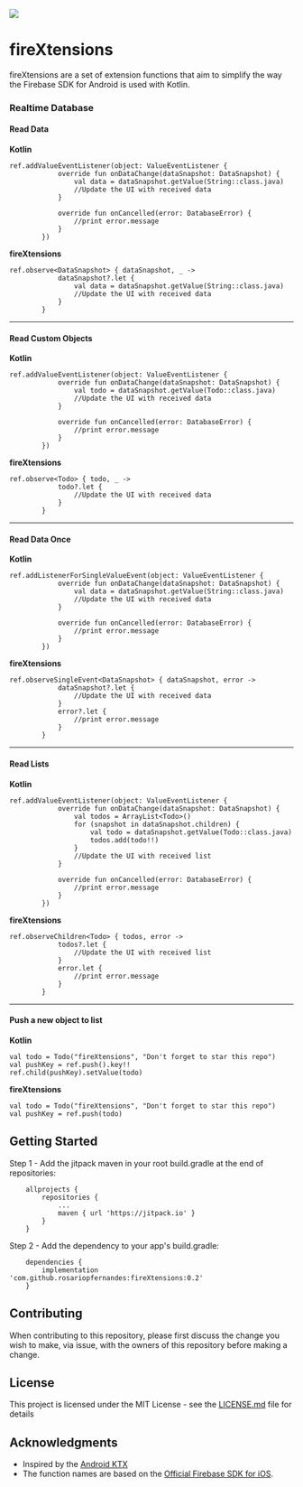 [![](https://jitpack.io/v/rosariopfernandes/fireXtensions.svg)](https://jitpack.io/#rosariopfernandes/fireXtensions)

# fireXtensions

fireXtensions are a set of extension functions that aim to simplify the way the Firebase SDK for Android is used with Kotlin.

### Realtime Database
#### Read Data
**Kotlin**
```
ref.addValueEventListener(object: ValueEventListener {
            override fun onDataChange(dataSnapshot: DataSnapshot) {
                val data = dataSnapshot.getValue(String::class.java)
                //Update the UI with received data
            }

            override fun onCancelled(error: DatabaseError) {
                //print error.message
            }
        })
```

**fireXtensions**
```
ref.observe<DataSnapshot> { dataSnapshot, _ ->
            dataSnapshot?.let {
                val data = dataSnapshot.getValue(String::class.java)
                //Update the UI with received data
            }
        }
```
----
#### Read Custom Objects
**Kotlin**
```
ref.addValueEventListener(object: ValueEventListener {
            override fun onDataChange(dataSnapshot: DataSnapshot) {
                val todo = dataSnapshot.getValue(Todo::class.java)
                //Update the UI with received data
            }

            override fun onCancelled(error: DatabaseError) {
                //print error.message
            }
        })
```

**fireXtensions**
```
ref.observe<Todo> { todo, _ ->
            todo?.let {
                //Update the UI with received data
            }
        }
```
----
#### Read Data Once
**Kotlin**
```
ref.addListenerForSingleValueEvent(object: ValueEventListener {
            override fun onDataChange(dataSnapshot: DataSnapshot) {
                val data = dataSnapshot.getValue(String::class.java)
                //Update the UI with received data
            }

            override fun onCancelled(error: DatabaseError) {
                //print error.message
            }
        })
```
**fireXtensions**
```
ref.observeSingleEvent<DataSnapshot> { dataSnapshot, error ->
            dataSnapshot?.let {
                //Update the UI with received data
            }
            error?.let {
                //print error.message
            }
        }
```
----
#### Read Lists
**Kotlin**
```
ref.addValueEventListener(object: ValueEventListener {
            override fun onDataChange(dataSnapshot: DataSnapshot) {
                val todos = ArrayList<Todo>()
                for (snapshot in dataSnapshot.children) {
                    val todo = dataSnapshot.getValue(Todo::class.java)
                    todos.add(todo!!)
                }
                //Update the UI with received list
            }

            override fun onCancelled(error: DatabaseError) {
                //print error.message
            }
        })
```
**fireXtensions**
```
ref.observeChildren<Todo> { todos, error ->
            todos?.let {
                //Update the UI with received list
            }
            error.let {
                //print error.message
            }
        }
```
----
#### Push a new object to list
**Kotlin**
```
val todo = Todo("fireXtensions", "Don't forget to star this repo")
val pushKey = ref.push().key!!
ref.child(pushKey).setValue(todo)
```
**fireXtensions**
```
val todo = Todo("fireXtensions", "Don't forget to star this repo")
val pushKey = ref.push(todo)
```
## Getting Started
Step 1 - Add the jitpack maven in your root build.gradle at the end of repositories:
```
	allprojects {
		repositories {
			...
			maven { url 'https://jitpack.io' }
		}
	}
```
Step 2 - Add the dependency to your app's build.gradle:
```
    dependencies {
	    implementation 'com.github.rosariopfernandes:fireXtensions:0.2'
    }
```

## Contributing
When contributing to this repository, please first discuss the change you wish to make, via issue, with the owners of this repository before making a change.

## License
This project is licensed under the MIT License - see the [LICENSE.md](LICENSE.md) file for details

## Acknowledgments
* Inspired by the [Android KTX](https://github.com/android/android-ktx)
* The function names are based on the [Official Firebase SDK for iOS](https://firebase.google.com/docs/database/ios/read-and-write).

